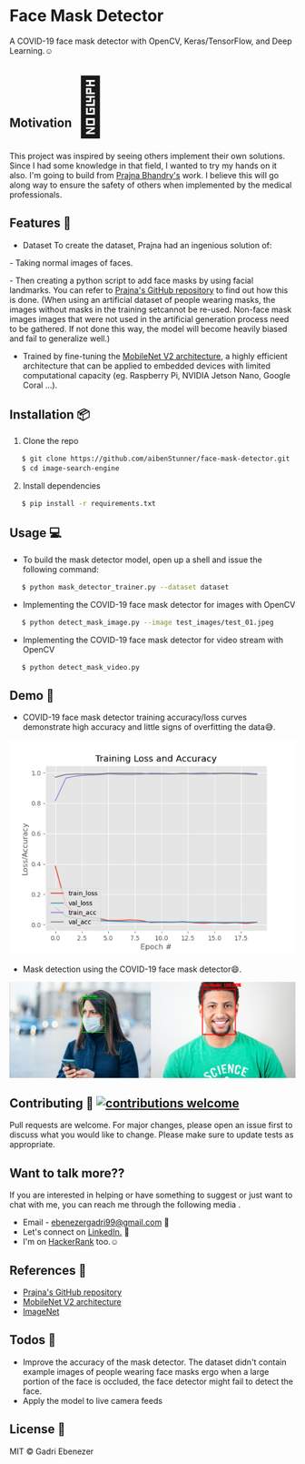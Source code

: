 <h1 align="left">
    Face Mask Detector
</h1>

 A COVID-19 face mask detector with OpenCV, Keras/TensorFlow, and Deep Learning.:relaxed:

<h2> Motivation<span style='font-size:100px;'>&#127775;</span></h2>	
<p>
This project was inspired by seeing others implement their own solutions. Since I had some knowledge in that field, I wanted to try my hands on it also. I'm going to build from <a href="https://github.com/prajnasb/observations">Prajna Bhandry's</a> work. I believe this will go along way to ensure the safety of others when implemented by the medical professionals.
</p>

## Features :gem:
* Dataset
To create the dataset, Prajna had an ingenious solution of:
<p>- Taking normal images of faces.</p>
<p>- Then creating a python script to add face masks by using facial landmarks. You can refer to <a href="https://github.com/prajnasb/observations/tree/master/mask_classifier/Data_Generator">Prajna's GitHub repository</a> to find out how this is done.
(When using an artificial dataset of people wearing masks, the images without masks in the training setcannot be re-used. Non-face mask images images that were not used in the artificial generation process need to be gathered. If not done this way, the model will become heavily biased and fail to generalize well.)</p>

* Trained by fine-tuning the <a href="https://github.com/prajnasb/observations/tree/master/mask_classifier/Data_Generator">MobileNet V2 architecture</a>, a highly efficient architecture that can be applied to embedded devices with limited computational capacity (eg. Raspberry Pi, NVIDIA Jetson Nano, Google Coral ...). 

## Installation :package:
1. Clone the repo
```bash
   $ git clone https://github.com/aibenStunner/face-mask-detector.git
   $ cd image-search-engine
```
2. Install dependencies
```bash
   $ pip install -r requirements.txt
```

## Usage :computer:
* To build the mask detector model, open up a shell and issue the following command:
```bash
   $ python mask_detector_trainer.py --dataset dataset
```
* Implementing the COVID-19 face mask detector for images with OpenCV
```bash
   $ python detect_mask_image.py --image test_images/test_01.jpeg
```
* Implementing the COVID-19 face mask detector for video stream with OpenCV
```bash
   $ python detect_mask_video.py
```
## Demo :movie_camera:
* COVID-19 face mask detector training accuracy/loss curves demonstrate high accuracy and little signs of overfitting the data:sweat_smile:.

![](plot.png)

* Mask detection using the COVID-19 face mask detector:smile:.

![](demo.png)
   
 
 ## Contributing :gift: [![contributions welcome](https://img.shields.io/badge/contributions-welcome-brightgreen.svg?style=flat)](https://github.com/dwyl/esta/issues)
Pull requests are welcome. For major changes, please open an issue first to discuss what you would like to change.
Please make sure to update tests as appropriate.

## Want to talk more??
 If you are interested in helping or have something to suggest or just want to chat with me, you can reach me through the following media .
* Email - ebenezergadri99@gmail.com :e-mail:
* Let's connect on <a href="https://www.linkedin.com/in/thegadri/">LinkedIn.</a> :pushpin:
* I'm on <a href="https://www.hackerrank.com/aiben_">HackerRank</a> too.:relaxed:

## References :book:
* <a href="https://github.com/prajnasb/observations">Prajna's GitHub repository</a>
* <a href="https://arxiv.org/abs/1801.04381">MobileNet V2 architecture</a>
* <a href="http://www.image-net.org/">ImageNet</a>


## Todos :pencil:
* Improve the accuracy of the mask detector. 
The dataset didn't contain example images of people wearing face masks ergo when a large portion of the face is occluded, the face detector might fail to detect the face.
* Apply the model to live camera feeds

License :key:
----

MIT &copy; Gadri Ebenezer

